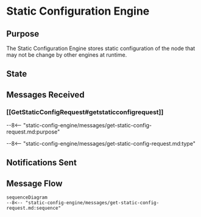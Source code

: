 <div class="engine" markdown>


# Static Configuration Engine

## Purpose

<!-- --8<-- [start:purpose] -->
The Static Configuration Engine stores static configuration of the node that may not be change by other engines at runtime.
<!-- --8<-- [end:purpose] -->

## State


## Messages Received

### [[GetStaticConfigRequest#getstaticconfigrequest]]

--8<-- "static-config-engine/messages/get-static-config-request.md:purpose"

--8<-- "static-config-engine/messages/get-static-config-request.md:type"


## Notifications Sent


## Message Flow


<!-- --8<-- [start:messages] -->
```mermaid
sequenceDiagram
--8<-- "static-config-engine/messages/get-static-config-request.md:sequence"
```
<!-- --8<-- [end:messages] -->

</div>
